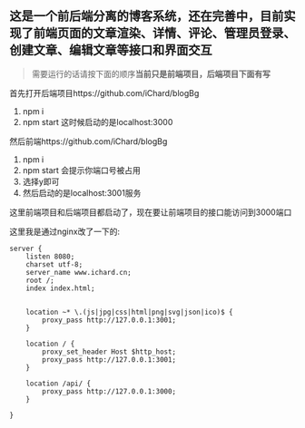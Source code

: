 ## 这是一个前后端分离的博客系统，还在完善中，目前实现了前端页面的文章渲染、详情、评论、管理员登录、创建文章、编辑文章等接口和界面交互
> 需要运行的话请按下面的顺序**当前只是前端项目，后端项目下面有写**  

首先打开后端项目https://github.com/iChard/blogBg

1. npm i
2. npm start  这时候启动的是localhost:3000  

然后前端https://github.com/iChard/blogBg

1. npm i
2. npm start 会提示你端口号被占用   
3. 选择y即可
4. 然后启动的是localhost:3001服务



这里前端项目和后端项目都启动了，现在要让前端项目的接口能访问到3000端口

这里我是通过nginx改了一下的:

    server {
        listen 8080;
        charset utf-8;
        server_name www.ichard.cn;
        root /;
        index index.html;
        
    
        location ~* \.(js|jpg|css|html|png|svg|json|ico)$ {
            proxy_pass http://127.0.0.1:3001;
        }
    
        location / {
            proxy_set_header Host $http_host;
            proxy_pass http://127.0.0.1:3001;
        }
    
        location /api/ {
            proxy_pass http://127.0.0.1:3000;
        }
    
    }


